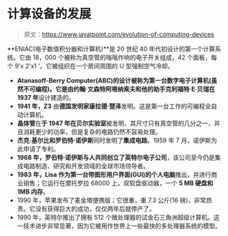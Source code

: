# 计算设备的发展

> 原文：<https://www.javatpoint.com/evolution-of-computing-devices>

**ENIAC(电子数值积分器和计算机)**是 20 世纪 40 年代初设计的第一个计算系统。它由 18，000 个被称为真空管的嗡嗡作响的电子开关组成，42 个面板，每个 9'x 2'x1 '。它被组织在一个房间周围的 U 型强制空气冷却。

*   **Atanasoff-Berry Computer(ABC)**的设计被称为第一台数字电子计算机(虽然不可编程)。它是由**约翰·文森特阿塔纳索夫和他的助手克利福特·E·贝瑞在 1937 年**设计建造的。
*   **1941 年，Z3** 由**德国发明家康拉德·楚泽**发明。这是第一台工作的可编程全自动计算机。
*   **晶体管**在**于 1947 年在贝尔实验室**被发明，其尺寸只有真空管的几分之一，并且消耗更少的功率，但是复杂的电路仍然不容易处理。
*   **杰克·基尔比和罗伯特·诺伊斯**同时发明了**集成电路**。1959 年 7 月，诺伊斯为此申请了专利。
*   **1968 年，罗伯特·诺伊斯与人共同创立了英特尔电子公司**，该公司至今仍是集成电路制造、研究和开发领域的全球市场领导者。
*   **1983 年，Lisa 作为第一台带图形用户界面(GUI)的个人电脑**推出，并进行商业销售；它运行在摩托罗拉 68000 上，双软盘驱动器，一个 **5 MB 硬盘和 1MB 内存**。
*   1990 年，苹果发布了麦金塔便携版；它很重，重 7.3 公斤(16 磅)，非常昂贵。它没有获得巨大的成功，仅仅两年后就停产了。
*   1990 年，英特尔推出了拥有 512 个微处理器的试金石三角洲超级计算机。这一技术进步非常显著，因为它被用作世界上一些最快的多处理器系统的模型。